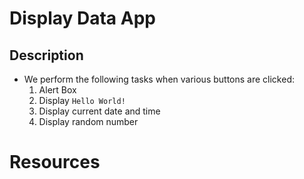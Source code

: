 # Display Data App

## Description

- We perform the following tasks when various buttons are clicked:
  1. Alert Box
  2. Display `Hello World!`
  3. Display current date and time
  4. Display random number

# Resources
